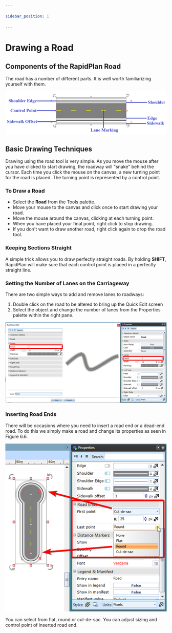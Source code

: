 ```yaml
---

sidebar_position: 1

---
```

# Drawing a Road

## Components of the RapidPlan Road

The road has a number of different parts. It is well worth familiarizing yourself with them.

![Road_components](./assets/Road_components.png)

## Basic Drawing Techniques

Drawing using the road tool is very simple. As you move the mouse after you have clicked to start drawing, the roadway will "snake" behind the cursor. Each time you click the mouse on the canvas, a new turning point for the road is placed. The turning point is represented by a control point.

### To Draw a Road

- Select the **Road** from the Tools palette.
- Move your mouse to the canvas and click once to start drawing your road.
- Move the mouse around the canvas, clicking at each turning point.
- When you have placed your final point, right click to stop drawing.
- If you don't want to draw another road, right click again to drop the road tool.

### Keeping Sections Straight

A simple trick allows you to draw perfectly straight roads. By holding **SHIFT**, RapidPlan will make sure that each control point is placed in a perfectly straight line.

### Setting the Number of Lanes on the Carriageway

There are two simple ways to add and remove lanes to roadways:

1. Double click on the road to be altered to bring up the Quick Edit screen
2. Select the object and change the number of lanes from the Properties palette within the right pane.

![road properties lanes](./assets/Road_Properties_Lanes.png)

### Inserting Road Ends

There will be occasions where you need to insert a road end or a dead-end road. To do this we simply make a road and change its properties as seen in Figure 6.6.

![Types_of_road_ends](./assets/Types_of_road_ends.png)

You can select from flat, round or cul-de-sac. You can adjust sizing and control point of inserted road end.
